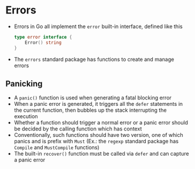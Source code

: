 # Errors

- Errors in Go all implement the `error` built-in interface, defined like this
  ```go
  type error interface {
      Error() string
  }
  ```
- The `errors` standard package has functions to create and manage errors

## Panicking
- A `panic()` function is used when generating a fatal blocking error
- When a panic error is generated, it triggers all the `defer` statements in the current function, then bubbles up the stack interrupting the execution
- Whether a function should trigger a normal error or a panic error should be decided by the calling function which has context
- Conventionally, such functions should have two version, one of which panics and is prefix with `Must` (Ex.: the `regexp` standard package has `Compile` and `MustCompile` functions)
- The built-in `recover()` function must be called via `defer` and can capture a panic error
  ```go

  ```
